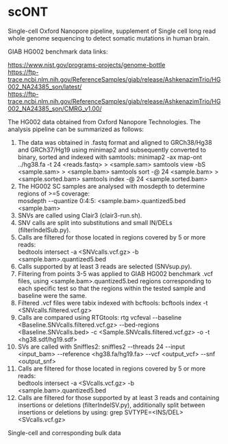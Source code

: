 # scONT
Single-cell Oxford Nanopore pipeline, supplement of Single cell long read whole genome sequencing to detect somatic mutations in human brain.

GIAB HG002 benchmark data links:

https://www.nist.gov/programs-projects/genome-bottle  
https://ftp-trace.ncbi.nlm.nih.gov/ReferenceSamples/giab/release/AshkenazimTrio/HG002_NA24385_son/latest/  
https://ftp-trace.ncbi.nlm.nih.gov/ReferenceSamples/giab/release/AshkenazimTrio/HG002_NA24385_son/CMRG_v1.00/  


The HG002 data obtained from Oxford Nanopore Technologies. The analysis pipeline can be summarized as follows:  
  1. The data was obtained in .fastq format and aligned to GRCh38/Hg38 and GRCh37/Hg19 using minimap2 and subsequently converted to binary, sorted and indexed with samtools:
     minimap2 -ax map-ont ../hg38.fa -t 24 <reads.fastq> > <sample.sam>
     samtools view -bS <sample.sam> > <sample.bam>
     samtools sort -@ 24 <sample.bam> > <sample.sorted.bam>
     samtools index -@ 24 <sample.sorted.bam>
  3. The HG002 SC samples are analysed with mosdepth to determine regions of >=5 coverage:  
     mosdepth --quantize 0:4:5:  <sample.bam>.quantized5.bed <sample.bam>    
  4. SNVs are called using Clair3 (clair3-run.sh).  
  5. SNV calls are split into substitutions and small IN/DELs (filterIndelSub.py).  
  6. Calls are filtered for those located in regions covered by 5 or more reads:  
       bedtools intersect -a <SNVcalls.vcf.gz> -b <sample.bam>.quantized5.bed  
  7. Calls supported by at least 3 reads are selected (SNVsup.py).   
  8. Filtering from points 3-5 was applied to GIAB HG002 benchmark .vcf files, using
     <sample.bam>.quantized5.bed regions corresponding to each specific test
     so that the regions within the tested sample and baseline were the same.
  9. Filtered .vcf files were tabix indexed with bcftools:
       bcftools index -t <SNVcalls.filtered.vcf.gz>
  10. Calls are compared using RTGtools:
       rtg vcfeval --baseline  <Baseline.SNVcalls.filtered.vcf.gz> --bed-regions <Baseline.SNVcalls.bed> -c <Sample.SNVcalls.filtered.vcf.gz> -o <output> -t <hg38.sdf/hg19.sdf>
  11. SVs are called with Sniffles2:
       sniffles2 --threads 24 --input <input_bam> --reference <hg38.fa/hg19.fa> --vcf <output_vcf> --snf <output_snf>
  12. Calls are filtered for those located in regions covered by 5 or more reads:  
       bedtools intersect -a <SVcalls.vcf.gz> -b <sample.bam>.quantized5.bed
  13. Calls are filtered for those supported by at least 3 reads and containing insertions or deletions (filterIndelSV.py), additionally split between insertions or deletions by using:
      grep SVTYPE=<INS/DEL> <SVcalls.vcf.gz>

Single-cell and corresponding bulk data 
